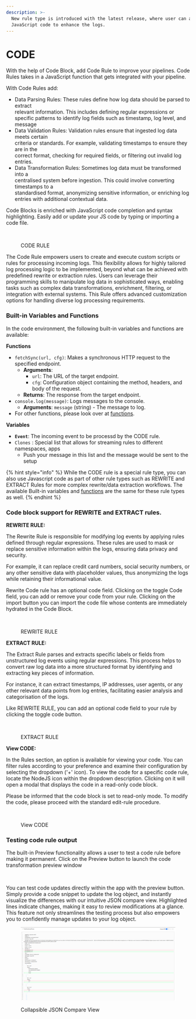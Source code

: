 ```yaml
---
description: >-
  New rule type is introduced with the latest release, where user can add the
  JavaScript code to enhance the logs.
---
```


# CODE

With the help of Code Block, add Code Rule to improve your pipelines. Code Rules takes in a JavaScript function that gets integrated with your pipeline.&#x20;

&#x20;With Code Rules add:&#x20;

* Data Parsing Rules: These rules define how log data should be parsed to extract \
  relevant information. This includes defining regular expressions or specific patterns to identify log fields such as timestamp, log level, and message    &#x20;
* Data Validation Rules: Validation rules ensure that ingested log data meets certain \
  criteria or standards. For example, validating timestamps to ensure they are in the \
  correct format, checking for required fields, or filtering out invalid log entries.&#x20;
* &#x20;Data Transformation Rules: Sometimes log data must be transformed into a \
  centralised system before ingestion. This could involve converting timestamps to a \
  standardised format, anonymizing sensitive information, or enriching log entries with additional contextual data.&#x20;

Code Blocks is enriched with JavaScript code completion and syntax highlighting. Easily add or update your JS code by typing or importing a code file.&#x20;

<figure><img src="../../.gitbook/assets/Screenshot from 2024-06-19 00-05-33.png" alt=""><figcaption><p>CODE RULE</p></figcaption></figure>

The Code Rule empowers users to create and execute custom scripts or rules for processing incoming logs. This flexibility allows for highly tailored log processing logic to be implemented, beyond what can be achieved with predefined rewrite or extraction rules. Users can leverage their programming skills to manipulate log data in sophisticated ways, enabling tasks such as complex data transformations, enrichment, filtering, or integration with external systems. This Rule offers advanced customization options for handling diverse log processing requirements.

### Built-in Variables and Functions <a href="#built-in-variables-and-functions" id="built-in-variables-and-functions"></a>

In the code environment, the following built-in variables and functions are available:

**Functions**

* `fetchSync(url, cfg)`: Makes a synchronous HTTP request to the specified endpoint.
  * **Arguments**:
    * `url`: The URL of the target endpoint.
    * `cfg`: Configuration object containing the method, headers, and body of the request.
  * **Returns**: The response from the target endpoint.
* `console.log(message)`: Logs messages to the console.
  * **Arguments**: `message` (string) - The message to log.
* For other functions, please look over at [functions](../functions/).

**Variables**

* **`Event`**: The incoming event to be processd by the CODE rule.
* `Clones` : Special list that allows for streaming rules to different namespaces, apps&#x20;
  * Push your message in this list and the message would be sent to the setup

{% hint style="info" %}
While the CODE rule is a special rule type, you can also use Javascript code as part of other rule types such as REWRITE and EXTRACT Rules for more complex rewrite/data extraction workflows. The available Built-in variables and [functions](../functions/) are the same for these rule types as well.
{% endhint %}

### Code block support for REWRITE and EXTRACT rules.&#x20;

**REWRITE RULE:**

The Rewrite Rule is responsible for modifying log events by applying rules defined through regular expressions. These rules are used to mask or replace sensitive information within the logs, ensuring data privacy and security.&#x20;

For example, it can replace credit card numbers, social security numbers, or any other sensitive data with placeholder values, thus anonymizing the logs while retaining their informational value.

Rewrite Code rule has an optional code field. Clicking on the toggle Code field, you can add or remove your code from your rule. Clicking on the import button you can import the code file whose contents are immediately hydrated in the Code Block.

<figure><img src="../../.gitbook/assets/Screenshot from 2024-06-19 00-08-18.png" alt=""><figcaption><p>REWRITE RULE</p></figcaption></figure>



**EXTRACT RULE:**

The Extract Rule parses and extracts specific labels or fields from unstructured log events using regular expressions. This process helps to convert raw log data into a more structured format by identifying and extracting key pieces of information.

&#x20;For instance, it can extract timestamps, IP addresses, user agents, or any other relevant data points from log entries, facilitating easier analysis and categorisation of the logs.&#x20;

Like REWRITE RULE, you can add an optional code field to your rule by clicking the toggle code button.

<figure><img src="../../.gitbook/assets/Screenshot from 2024-06-19 00-08-31.png" alt=""><figcaption><p>EXTRACT RULE</p></figcaption></figure>

**View CODE:**

In the Rules section, an option is available for viewing your code. You can filter rules according to your preference and examine their configuration by selecting the dropdown ('+' icon). To view the code for a specific code rule, locate the NodeJS icon within the dropdown description. Clicking on it will open a modal that displays the code in a read-only code block.&#x20;

Please be informed that the code block is set to read-only mode. To modify the code, please proceed with the standard edit-rule procedure.&#x20;

<figure><img src="../../.gitbook/assets/Screenshot from 2024-06-19 00-15-48.png" alt=""><figcaption><p>View CODE</p></figcaption></figure>

### Testing code rule output

The built-in Preview functionality allows a user to test a code rule before making it permanent. Click on the Preview button to launch the code transformation preview window

<figure><img src="../../.gitbook/assets/Screenshot 2024-07-10 at 4.42.43 PM.png" alt=""><figcaption></figcaption></figure>

You can test code updates directly within the app with the preview button. Simply provide a code snippet to update the log object, and instantly visualize the differences with our intuitive JSON compare view. Highlighted lines indicate changes, making it easy to review modifications at a glance. This feature not only streamlines the testing process but also empowers you to confidently manage updates to your log object.

<figure><img src="../../.gitbook/assets/Screenshot from 2024-07-10 16-12-54.png" alt=""><figcaption><p>Collapsible JSON Compare View</p></figcaption></figure>
